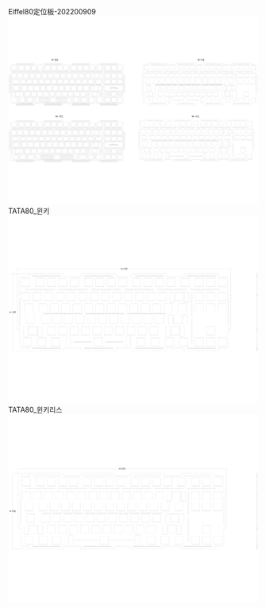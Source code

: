 Eiffel80定位板-202200909<br/>![image](./Eiffel80定位板-202200909.png)TATA80_윈키<br/>![image](./TATA80_윈키.png)TATA80_윈키리스<br/>![image](./TATA80_윈키리스.png)